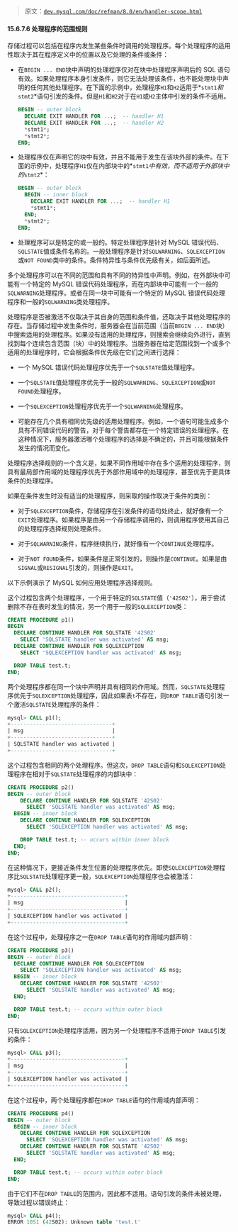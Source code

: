> 原文：[`dev.mysql.com/doc/refman/8.0/en/handler-scope.html`](https://dev.mysql.com/doc/refman/8.0/en/handler-scope.html)

#### 15.6.7.6 处理程序的范围规则

存储过程可以包括在程序内发生某些条件时调用的处理程序。每个处理程序的适用性取决于其在程序定义中的位置以及它处理的条件或条件：

+   在`BEGIN ... END`块中声明的处理程序仅对在块中处理程序声明后的 SQL 语句有效。如果处理程序本身引发条件，则它无法处理该条件，也不能处理块中声明的任何其他处理程序。在下面的示例中，处理程序`H1`和`H2`适用于*`stmt1`*和*`stmt2`*语句引发的条件。但是`H1`和`H2`对于在`H1`或`H2`主体中引发的条件不适用。

    ```sql
    BEGIN -- outer block
      DECLARE EXIT HANDLER FOR ...;  -- handler H1
      DECLARE EXIT HANDLER FOR ...;  -- handler H2
      *stmt1*;
      *stmt2*;
    END;
    ```

+   处理程序仅在声明它的块中有效，并且不能用于发生在该块外部的条件。在下面的示例中，处理程序`H1`仅在内部块中的*`stmt1`*中有效，而不适用于外部块中的*`stmt2`*：

    ```sql
    BEGIN -- outer block
      BEGIN -- inner block
        DECLARE EXIT HANDLER FOR ...;  -- handler H1
        *stmt1*;
      END;
      *stmt2*;
    END;
    ```

+   处理程序可以是特定的或一般的。特定处理程序是针对 MySQL 错误代码、`SQLSTATE`值或条件名称的。一般处理程序是针对`SQLWARNING`、`SQLEXCEPTION`或`NOT FOUND`类中的条件。条件特异性与条件优先级有关，如后面所述。

多个处理程序可以在不同的范围和具有不同的特异性中声明。例如，在外部块中可能有一个特定的 MySQL 错误代码处理程序，而在内部块中可能有一个一般的`SQLWARNING`处理程序。或者在同一块中可能有一个特定的 MySQL 错误代码处理程序和一般的`SQLWARNING`类处理程序。

处理程序是否被激活不仅取决于其自身的范围和条件值，还取决于其他处理程序的存在。当存储过程中发生条件时，服务器会在当前范围（当前`BEGIN ... END`块）中搜索适用的处理程序。如果没有适用的处理程序，则搜索会继续向外进行，直到找到每个连续包含范围（块）中的处理程序。当服务器在给定范围找到一个或多个适用的处理程序时，它会根据条件优先级在它们之间进行选择：

+   一个 MySQL 错误代码处理程序优先于一个`SQLSTATE`值处理程序。

+   一个`SQLSTATE`值处理程序优先于一般的`SQLWARNING`、`SQLEXCEPTION`或`NOT FOUND`处理程序。

+   一个`SQLEXCEPTION`处理程序优先于一个`SQLWARNING`处理程序。

+   可能存在几个具有相同优先级的适用处理程序。例如，一个语句可能生成多个具有不同错误代码的警告，对于每个警告都存在一个特定错误的处理程序。在这种情况下，服务器激活哪个处理程序的选择是不确定的，并且可能根据条件发生的情况而变化。

处理程序选择规则的一个含义是，如果不同作用域中存在多个适用的处理程序，则具有最局部作用域的处理程序优先于外部作用域中的处理程序，甚至优先于更具体条件的处理程序。

如果在条件发生时没有适当的处理程序，则采取的操作取决于条件的类别：

+   对于`SQLEXCEPTION`条件，存储程序在引发条件的语句处终止，就好像有一个`EXIT`处理程序。如果程序是由另一个存储程序调用的，则调用程序使用其自己的处理程序选择规则处理条件。

+   对于`SQLWARNING`条件，程序继续执行，就好像有一个`CONTINUE`处理程序。

+   对于`NOT FOUND`条件，如果条件是正常引发的，则操作是`CONTINUE`。如果是由`SIGNAL`或`RESIGNAL`引发的，则操作是`EXIT`。

以下示例演示了 MySQL 如何应用处理程序选择规则。

这个过程包含两个处理程序，一个用于特定的`SQLSTATE`值（`'42S02'`），用于尝试删除不存在表时发生的情况，另一个用于一般的`SQLEXCEPTION`类：

```sql
CREATE PROCEDURE p1()
BEGIN
  DECLARE CONTINUE HANDLER FOR SQLSTATE '42S02'
    SELECT 'SQLSTATE handler was activated' AS msg;
  DECLARE CONTINUE HANDLER FOR SQLEXCEPTION
    SELECT 'SQLEXCEPTION handler was activated' AS msg;

  DROP TABLE test.t;
END;
```

两个处理程序都在同一个块中声明并具有相同的作用域。然而，`SQLSTATE`处理程序优先于`SQLEXCEPTION`处理程序，因此如果表`t`不存在，则`DROP TABLE`语句引发一个激活`SQLSTATE`处理程序的条件：

```sql
mysql> CALL p1();
+--------------------------------+
| msg                            |
+--------------------------------+
| SQLSTATE handler was activated |
+--------------------------------+
```

这个过程包含相同的两个处理程序。但这次，`DROP TABLE`语句和`SQLEXCEPTION`处理程序在相对于`SQLSTATE`处理程序的内部块中：

```sql
CREATE PROCEDURE p2()
BEGIN -- outer block
    DECLARE CONTINUE HANDLER FOR SQLSTATE '42S02'
      SELECT 'SQLSTATE handler was activated' AS msg;
  BEGIN -- inner block
    DECLARE CONTINUE HANDLER FOR SQLEXCEPTION
      SELECT 'SQLEXCEPTION handler was activated' AS msg;

    DROP TABLE test.t; -- occurs within inner block
  END;
END;
```

在这种情况下，更接近条件发生位置的处理程序优先。即使`SQLEXCEPTION`处理程序比`SQLSTATE`处理程序更一般，`SQLEXCEPTION`处理程序也会被激活：

```sql
mysql> CALL p2();
+------------------------------------+
| msg                                |
+------------------------------------+
| SQLEXCEPTION handler was activated |
+------------------------------------+
```

在这个过程中，处理程序之一在`DROP TABLE`语句的作用域内部声明：

```sql
CREATE PROCEDURE p3()
BEGIN -- outer block
  DECLARE CONTINUE HANDLER FOR SQLEXCEPTION
    SELECT 'SQLEXCEPTION handler was activated' AS msg;
  BEGIN -- inner block
    DECLARE CONTINUE HANDLER FOR SQLSTATE '42S02'
      SELECT 'SQLSTATE handler was activated' AS msg;
  END;

  DROP TABLE test.t; -- occurs within outer block
END;
```

只有`SQLEXCEPTION`处理程序适用，因为另一个处理程序不适用于`DROP TABLE`引发的条件：

```sql
mysql> CALL p3();
+------------------------------------+
| msg                                |
+------------------------------------+
| SQLEXCEPTION handler was activated |
+------------------------------------+
```

在这个过程中，两个处理程序都在`DROP TABLE`语句的作用域内部声明：

```sql
CREATE PROCEDURE p4()
BEGIN -- outer block
  BEGIN -- inner block
    DECLARE CONTINUE HANDLER FOR SQLEXCEPTION
      SELECT 'SQLEXCEPTION handler was activated' AS msg;
    DECLARE CONTINUE HANDLER FOR SQLSTATE '42S02'
      SELECT 'SQLSTATE handler was activated' AS msg;
  END;

  DROP TABLE test.t; -- occurs within outer block
END;
```

由于它们不在`DROP TABLE`的范围内，因此都不适用。语句引发的条件未被处理，导致过程以错误终止：

```sql
mysql> CALL p4();
ERROR 1051 (42S02): Unknown table 'test.t'
```
